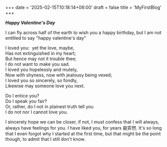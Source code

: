 +++
date = '2025-02-15T10:18:14+08:00'
draft = false
title = 'MyFirstBlog'
+++

***Happy Valentine's Day***


I can fly across half of the earth to wish you a happy birthday, but I am not entitled to say "happy valentine's day"

I loved you:  yet the love, maybe,    
Has not extinguished in my heart;     
But hence may not it trouble thee;    
I do not want to make you sad.    
I loved you hopelessly and mutely,    
Now with shyness, now with jealousy being vexed;    
I loved you so sincerely, so fondly,     
Likewise may someone love you next.

Do I entice you?   
Do I speak you fair?  
Or, rather, do I not in plainest truth tell you   
I do not nor I cannot love you. 

I sincerely hope we can be closer, if not, I must confess that I will always, always have feelings for you. I have liked you, for years 裴弈然. It's so long that I even forgot why I started at the first time, but that might be the point though, to admit that I still don't know.


